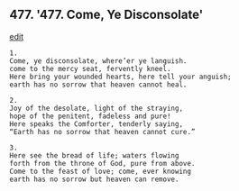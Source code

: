 
## 477.  '477. Come, Ye Disconsolate'
[edit](https://docs.google.com/document/d/1K%2D%2Df1y1XbBcJwqQU4p00jVGTZW2ooYDI/edit?mode=html)






    1.
    Come, ye disconsolate, where’er ye languish.
    come to the mercy seat, fervently kneel.
    Here bring your wounded hearts, here tell your anguish;
    earth has no sorrow that heaven cannot heal.

    2.
    Joy of the desolate, light of the straying,
    hope of the penitent, fadeless and pure!
    Here speaks the Comforter, tenderly saying,
    “Earth has no sorrow that heaven cannot cure.”

    3.
    Here see the bread of life; waters flowing
    forth from the throne of God, pure from above.
    Come to the feast of love; come, ever knowing
    earth has no sorrow but heaven can remove.
